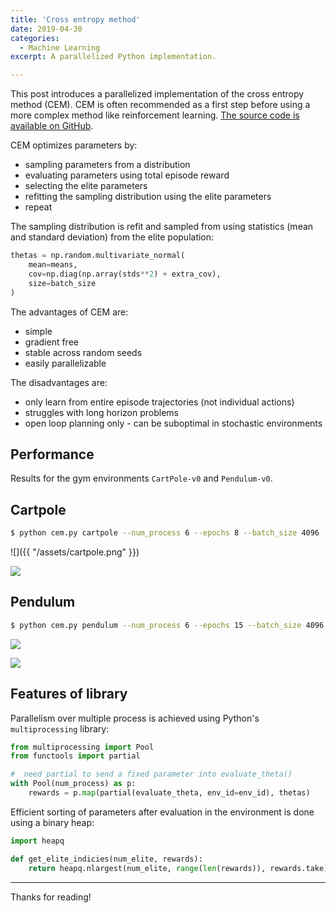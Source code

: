 ```yaml
---
title: 'Cross entropy method'
date: 2019-04-30
categories:
  - Machine Learning
excerpt: A parallelized Python implementation.

---
```


This post introduces a parallelized implementation of the cross entropy method (CEM). CEM is often recommended as a first step before using a more complex method like reinforcement learning.  [The source code is available on GitHub](https://github.com/ADGEfficiency/cem).

CEM optimizes parameters by:
- sampling parameters from a distribution
- evaluating parameters using total episode reward
- selecting the elite parameters
- refitting the sampling distribution using the elite parameters
- repeat

The sampling distribution is refit and sampled from using statistics (mean and standard deviation) from the elite population:

```python
thetas = np.random.multivariate_normal(
	mean=means,
	cov=np.diag(np.array(stds**2) + extra_cov),
	size=batch_size
)
```

The advantages of CEM are:
- simple
- gradient free
- stable across random seeds
- easily parallelizable

The disadvantages are:
- only learn from entire episode trajectories (not individual actions)
- struggles with long horizon problems
- open loop planning only - can be suboptimal in stochastic environments

## Performance

Results for the gym environments `CartPole-v0` and `Pendulum-v0`.

## Cartpole 

```bash
$ python cem.py cartpole --num_process 6 --epochs 8 --batch_size 4096
```

![]({{ "/assets/cartpole.png" }})

![]({{"assets/cartpole.gif"}})

## Pendulum 

```bash
$ python cem.py pendulum --num_process 6 --epochs 15 --batch_size 4096
```

![]({{"assets/pendulum.png"}})

![]({{"assets/pendulum.gif"}})

## Features of library

Parallelism over multiple process is achieved using Python's `multiprocessing` library:

```python
from multiprocessing import Pool
from functools import partial

#  need partial to send a fixed parameter into evaluate_theta()
with Pool(num_process) as p:
	rewards = p.map(partial(evaluate_theta, env_id=env_id), thetas)
```

Efficient sorting of parameters after evaluation in the environment is done using a binary heap:

```python
import heapq

def get_elite_indicies(num_elite, rewards):
    return heapq.nlargest(num_elite, range(len(rewards)), rewards.take)
```

---

Thanks for reading!
